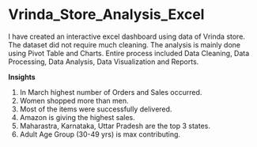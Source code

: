 # Vrinda_Store_Analysis_Excel
I have created an interactive excel dashboard using data of Vrinda store. The dataset did not require much cleaning. The analysis is mainly done using Pivot Table and Charts. Entire process included Data Cleaning, Data Processing, Data Analysis, Data Visualization and Reports. 

**Insights**
1. In March highest number of Orders and Sales occurred.
2. Women shopped more than men.
3. Most of the items were successfully delivered.
4. Amazon is giving the highest sales.
5. Maharastra, Karnataka, Uttar Pradesh are the top 3 states.
6. Adult Age Group (30-49 yrs) is max contributing.
